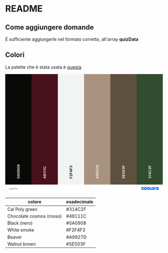 # README 

## Come aggiungere domande

È sufficiente aggiungerle nel formato corretto, all'array **quizData**


## Colori

La palette che è stata usata è [questa](https://coolors.co/0a0908-49111c-f2f4f3-a9927d-5e503f-314c2f).

![alt text](palette.png)

| colore | esadecimale |
|---|---|
| Cal Poly green            | #314C2F | 
| Chocolate cosmos (rosso)  | #49111C | 
| Black (nero)              | #0A0908 | 
| White smoke               | #F2F4F3 | 
| Beaver                    | #A9927D | 
| Walnut brown              | #5E503F | 
